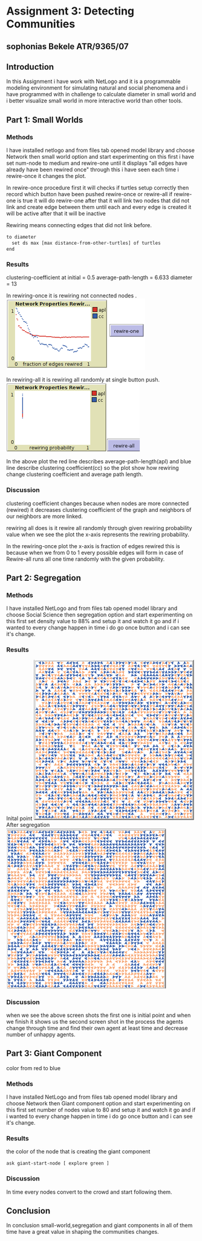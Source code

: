# Assignment 3: Detecting Communities
## sophonias Bekele ATR/9365/07


## Introduction

In this Assignment i have work with NetLogo and it is a programmable modeling environment for simulating natural and social phenomena and i have programmed with in challenge to calculate diameter in small world and i better visualize small world in more interactive world than other tools.


## Part 1: Small Worlds
### Methods

I have installed netlogo and from files tab opened model library and choose Network then small world option and start experimenting on this first i have set num-node to medium and rewire-one until it displays "all edges have already have been rewired once" through this i have seen each time i rewire-once it changes the plot.

In rewire-once procedure first it will checks if turtles setup correctly then record which button have been pushed rewire-once or rewire-all if rewire-one is true it will do rewire-one after that it will link two nodes that did not link and create edge between them until each and every edge is created it will be active after that it will be inactive

Rewiring means connecting edges that did not link before.

	to diameter
	  set ds max [max distance-from-other-turtles] of turtles
	end


### Results

clustering-coefficient at initial = 0.5
average-path-length = 6.633
diameter = 13

In rewiring-once it is rewiring not connected nodes
.
![PNG_image](plot2.png) 


In rewiring-all it is rewiring all randomly at single button push.
![PNG_image](plot1.png)

In the above plot the red line describes average-path-length(apl) and blue line describe clustering coefficient(cc) so the plot show how rewiring change clustering coefficient and average path length.  
### Discussion
clustering coefficient changes because when nodes are more connected (rewired) it decreases clustering coefficient of the graph and neighbors of our neighbors are more linked.

rewiring all does is it rewire all randomly through given rewiring probability value when we see the plot the x-axis represents the rewiring probability.

In the rewiring-once plot the x-axis is fraction of edges rewired this is because when we from 0 to 1 every possible edges will form in case of Rewire-all runs all one time randomly with the given probability.

## Part 2: Segregation
### Methods
I have installed NetLogo and from files tab opened model library and choose Social Science then segregation option and start experimenting on this first set density value to 88% and setup it and watch it go and if i wanted to every change happen in time i do go once button and i can see it's change.

### Results
Inital point
![PNG_image](seg1.png)
After segregation
![PNG_image](seg.png)
### Discussion

when we see the above screen shots the first one is initial point and when we finish it shows us the second screen shot in the process the agents change through time and find their own agent at least time and decrease number of unhappy agents.  


## Part 3: Giant Component
color from red to blue
### Methods
I have installed NetLogo and from files tab opened model library and choose Network then Giant component option and start experimenting on this first set number of nodes value to 80 and setup it and watch it go and if i wanted to every change happen in time i do go once button and i can see it's change.

### Results
the color of the node that is creating the giant component
```ask giant-start-node [ explore red ] to
ask giant-start-node [ explore green ]
```
### Discussion
In time every nodes convert to the crowd and start following them.

## Conclusion

In conclusion small-world,segregation and giant components in all of them time have a great value in shaping the communities changes.